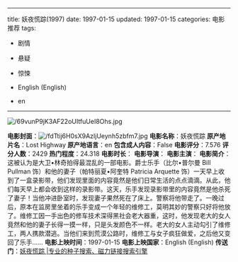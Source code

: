 
---
title: 妖夜慌踪(1997)
date: 1997-01-15
updated: 1997-01-15
categories: 电影推荐
tags:

- 剧情
- 悬疑
- 惊悚

- English (English)
- en
---

<img src="https://image.tmdb.org/t/p/original/69vunP9jK3AF22oUItfuUeI8Ohs.jpg" alt="/69vunP9jK3AF22oUItfuUeI8Ohs.jpg" title="/69vunP9jK3AF22oUItfuUeI8Ohs.jpg">

**电影封面**：<img src="https://image.tmdb.org/t/p/w200/fdTtij6H0sX9AzIjUeynh5zbfm7.jpg" alt="/fdTtij6H0sX9AzIjUeynh5zbfm7.jpg" title="/fdTtij6H0sX9AzIjUeynh5zbfm7.jpg">
**电影名称**：妖夜慌踪
**原产地片名**：Lost Highway
**原产地语言**：en
**包含成人内容**：False
**电影评分**：7.576
**评分人数**：2429
**热门程度**：24.318
**电影时长**：
**电影导演**：
**电影主演**：
**电影简介**：这被认为是大卫•林奇拍得最混乱的一部电影。爵士乐手（比尔•普尔曼 Bill Pullman 饰）和他的妻子（帕特丽夏•阿奎特 Patricia Arquette 饰）一天早上收到了一盒录影带，他们发现里面的内容竟然是他们日常生活的点点滴滴。从此，他们每天早上都会收到这样的录影带。这天，乐手发现录影带里的内容竟然是他杀死了妻子！当他冲进卧室时，发现妻子果然死在了床上。警察将他带走了。一晚过后，原本在监房里坐着的乐手变成一个年轻的维修工，莫明其妙的警察只好将他放了。维修工因一手出色的修车技术深得黑社会老大器重，这时，他发现老大的女人竟然和他的妻子长得一摸一样，只是头发颜色不一样。老大的女人主动勾引了维修工，两人携款潜逃。当他们来到荒漠公路时，维修工与女子疯狂做爱，之后他又变回了乐手……
**电影上映时间**：1997-01-15
**电影上映国家**：English (English)
**传送门**：[妖夜慌踪 |专业的种子搜索、磁力链接搜索引擎](https://movie.amd794.com:2083/?search=Lost%20Highway&ordering=&mode=match_phrase&page_size=10&page=1)

